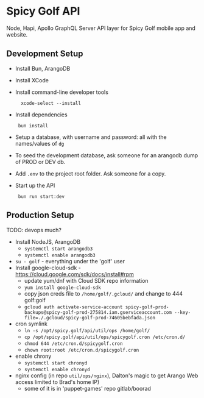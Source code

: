 # Spicy Golf API

Node, Hapi, Apollo GraphQL Server API layer for Spicy Golf mobile app and website.

## Development Setup

 * Install Bun, ArangoDB
 * Install XCode
 * Install command-line developer tools

         xcode-select --install

 * Install dependencies

        bun install

 * Setup a database, with username and password: all with the names/values of `dg`
 * To seed the development database, ask someone for an arangodb dump of PROD or DEV db.

 * Add `.env` to the project root folder.  Ask someone for a copy.
 * Start up the API

        bun run start:dev

## Production Setup

TODO: devops much?

 * Install NodeJS, ArangoDB
   * `systemctl start arangodb3`
   * `systemctl enable arangodb3`
 * `su - golf` - everything under the 'golf' user
 * Install google-cloud-sdk - https://cloud.google.com/sdk/docs/install#rpm
   * update yum/dnf with Cloud SDK repo information
   * `yum install google-cloud-sdk`
   * copy json creds file to `/home/golf/.gcloud/` and change to 444 golf:golf
   * `gcloud auth activate-service-account spicy-golf-prod-backups@spicy-golf-prod-275814.iam.gserviceaccount.com --key-file=./.gcloud/spicy-golf-prod-74605bebfada.json`
 * cron symlink
   * `ln -s /opt/spicy.golf/api/util/ops /home/golf/`
   * `cp /opt/spicy.golf/api/util/ops/spicygolf.cron /etc/cron.d/`
   * `chmod 644 /etc/cron.d/spicygolf.cron`
   * `chown root:root /etc/cron.d/spicygolf.cron`
 * enable chrony
   * `systemctl start chronyd`
   * `systemctl enable chronyd`
 * nginx config (in repo `util/ops/nginx`), Dalton's magic to get Arango Web access limited to Brad's home IP)
   * some of it is in 'puppet-games' repo gitlab/boorad

